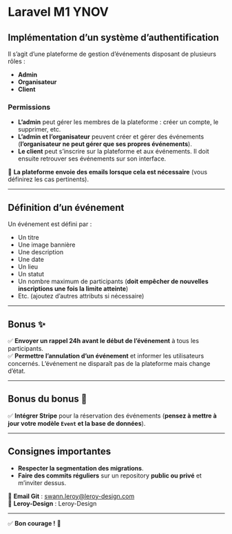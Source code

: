 # **Laravel M1 YNOV**

## **Implémentation d’un système d’authentification**  
Il s’agit d’une plateforme de gestion d’événements disposant de plusieurs rôles :  
- **Admin**  
- **Organisateur**  
- **Client**  

### **Permissions**  
- **L’admin** peut gérer les membres de la plateforme : créer un compte, le supprimer, etc.  
- **L’admin et l’organisateur** peuvent créer et gérer des événements (**l’organisateur ne peut gérer que ses propres événements**).  
- **Le client** peut s’inscrire sur la plateforme et aux événements. Il doit ensuite retrouver ses événements sur son interface.  

📩 **La plateforme envoie des emails lorsque cela est nécessaire** (vous définirez les cas pertinents).  

---

## **Définition d’un événement**  
Un événement est défini par :  
- Un titre  
- Une image bannière  
- Une description  
- Une date  
- Un lieu  
- Un statut  
- Un nombre maximum de participants (**doit empêcher de nouvelles inscriptions une fois la limite atteinte**)  
- Etc. (ajoutez d’autres attributs si nécessaire)  

---

## **Bonus** ✨  
✅ **Envoyer un rappel 24h avant le début de l’événement** à tous les participants.  
✅ **Permettre l’annulation d’un événement** et informer les utilisateurs concernés. L’événement ne disparaît pas de la plateforme mais change d’état.  

---

## **Bonus du bonus** 🚀  
✅ **Intégrer Stripe** pour la réservation des événements (**pensez à mettre à jour votre modèle `Event` et la base de données**).  

---

## **Consignes importantes**  
- **Respecter la segmentation des migrations**.  
- **Faire des commits réguliers** sur un repository **public ou privé** et m’inviter dessus.  

📩 **Email Git** : swann.leroy@leroy-design.com  
👤 **Leroy-Design** : Leroy-Design  

---

✅ **Bon courage !** 🚀
